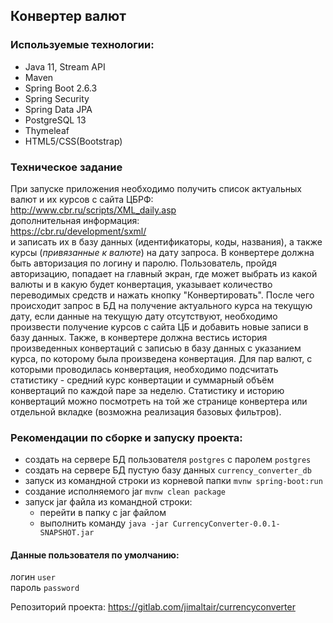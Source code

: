 ## Конвертер валют

### Используемые технологии:

+ Java 11, Stream API
+ Maven
+ Spring Boot 2.6.3
+ Spring Security
+ Spring Data JPA
+ PostgreSQL 13
+ Thymeleaf
+ HTML5/CSS(Bootstrap)

### Техническое задание

При запуске приложения необходимо получить список актуальных валют и их курсов с сайта ЦБРФ:  
http://www.cbr.ru/scripts/XML_daily.asp  
дополнительная информация:  
https://cbr.ru/development/sxml/  
и записать их в базу данных (идентификаторы, коды, названия), а также курсы (*привязанные к валюте*) на дату запроса.
В конвертере должна быть авторизация по логину и паролю. Пользователь, пройдя авторизацию, попадает на главный экран, где может выбрать из какой валюты и в какую будет конвертация, указывает количество переводимых средств и нажать кнопку "Конвертировать". После чего происходит запрос в БД на получение актуального курса на текущую дату, если данные на текущую дату отсутствуют, необходимо произвести получение курсов с сайта ЦБ и добавить новые записи в базу данных.
Также, в конвертере должна вестись история произведенных конвертаций с записью в базу данных с указанием курса, по которому была произведена конвертация.
Для пар валют, с которыми проводилась конвертация, необходимо подсчитать статистику - средний курс конвертации и суммарный объём конвертаций по каждой паре за неделю.
Статистику и историю конвертаций можно посмотреть на той же странице конвертера или отдельной вкладке (возможна реализация базовых фильтров).

### Рекомендации по сборке и запуску проекта:

+ создать на сервере БД пользователя `postgres` с паролем `postgres`
+ создать на сервере БД пустую базу данных `currency_converter_db`
+ запуск из командной строки из корневой папки `mvnw spring-boot:run`
+ создание исполняемого jar `mvnw clean package`
+ запуск jar файла из командной строки:
    + перейти в папку с jar файлом
    + выполнить команду `java -jar CurrencyConverter-0.0.1-SNAPSHOT.jar`

#### Данные пользователя по умолчанию:  
логин `user`  
пароль `password`

Репозиторий проекта: https://gitlab.com/jimaltair/currencyconverter